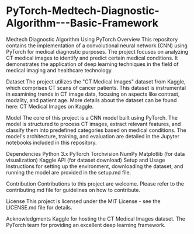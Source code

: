 # PyTorch-Medtech-Diagnostic-Algorithm---Basic-Framework
Medtech Diagnostic Algorithm Using PyTorch
Overview
This repository contains the implementation of a convolutional neural network (CNN) using PyTorch for medical diagnostic purposes. The project focuses on analyzing CT medical images to identify and predict certain medical conditions. It demonstrates the application of deep learning techniques in the field of medical imaging and healthcare technology.

Dataset
The project utilizes the "CT Medical Images" dataset from Kaggle, which comprises CT scans of cancer patients. This dataset is instrumental in examining trends in CT image data, focusing on aspects like contrast, modality, and patient age. More details about the dataset can be found here: CT Medical Images on Kaggle.

Model
The core of this project is a CNN model built using PyTorch. The model is structured to process CT images, extract relevant features, and classify them into predefined categories based on medical conditions. The model's architecture, training, and evaluation are detailed in the Jupyter notebooks included in this repository.

Dependencies
Python 3.x
PyTorch
Torchvision
NumPy
Matplotlib (for data visualization)
Kaggle API (for dataset download)
Setup and Usage
Instructions for setting up the environment, downloading the dataset, and running the model are provided in the setup.md file.

Contribution
Contributions to this project are welcome. Please refer to the contributing.md file for guidelines on how to contribute.

License
This project is licensed under the MIT License - see the LICENSE.md file for details.

Acknowledgments
Kaggle for hosting the CT Medical Images dataset.
The PyTorch team for providing an excellent deep learning framework.

